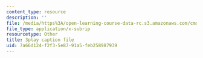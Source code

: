 ```yaml
---
content_type: resource
description: ''
file: /media/https%3A/open-learning-course-data-rc.s3.amazonaws.com/cms-608-game-design-spring-2014/7a66d124f2f35e8791a5feb258987939_1506700.vtt
file_type: application/x-subrip
resourcetype: Other
title: 3play caption file
uid: 7a66d124-f2f3-5e87-91a5-feb258987939
---
```

